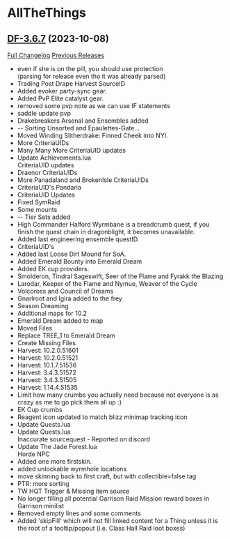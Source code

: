 # AllTheThings

## [DF-3.6.7](https://github.com/DFortun81/AllTheThings/tree/DF-3.6.7) (2023-10-08)
[Full Changelog](https://github.com/DFortun81/AllTheThings/compare/DF-3.6.6...DF-3.6.7) [Previous Releases](https://github.com/DFortun81/AllTheThings/releases)

- even if she is on the pill, you should use protection  
    (parsing for release even tho it was already parsed)  
- Trading Post Drape Harvest SourceID  
- Added evoker party-sync gear.  
- Added PvP Elite catalyst gear.  
- removed some pvp note as we can use IF statements  
- saddle update pvp  
- Drakebreakers Arsenal and Ensembles added  
- -- Sorting Unsorted and Epaulettes-Gate...  
- Moved Winding Slitherdrake: Finned Cheek into NYI.  
- More CriteriaUIDs  
- Many Many More CriteriaUID updates  
- Update Achievements.lua  
    CriteriaUID updates  
- Draenor CriteriaUIDs  
- More Panadaland and BrokenIsle CriteriaUIDs  
- CriteriaUID's Pandaria  
- CriteriaUID Updates  
- Fixed SymRaid  
- Some mounts  
- -- Tier Sets added  
- High Commander Halford Wyrmbane is a breadcrumb quest, if you finish the quest chain in dragonblight, it becomes unavailable.  
- Added last engineering ensemble questID.  
- CriteriaUID's  
- Added last Loose Dirt Mound for SoA.  
- Added Emerald Bounty into Emerald Dream  
- Added EK cup providers.  
- Smolderon, Tindral Sageswift, Seer of the Flame and Fyrakk the Blazing  
- Larodar, Keeper of the Flame and Nymue, Weaver of the Cycle  
- Volcoross and Council of Dreams  
- Gnarlroot and Igira added to the frey  
- Season Dreaming  
- Additional maps for 10.2  
- Emerald Dream added to map  
- Moved Files  
- Replace TREE\_1 to Emerald Dream  
- Create Missing Files  
- Harvest: 10.2.0.51601  
- Harvest: 10.2.0.51521  
- Harvest: 10.1.7.51536  
- Harvest: 3.4.3.51572  
- Harvest: 3.4.3.51505  
- Harvest: 1.14.4.51535  
- Limit how many crumbs you actually need because not everyone is as crazy as me to go pick them all up :)  
- EK Cup crumbs  
- Reagent icon updated to match blizz minimap tracking icon  
- Update Quests.lua  
- Update Quests.lua  
    Inaccurate sourcequest - Reported on discord  
- Update The Jade Forest.lua  
    Horde NPC  
- Added one more firstskin.  
- added unlockable wyrmhole locations  
- move skinning back to first craft, but with collectible=false tag  
- PTR: more sorting  
- TW HQT Trigger & Missing item source  
- No longer filling all potential Garrison Raid Mission reward boxes in Garrison minilist  
- Removed empty lines and some comments  
- Added 'skipFill' which will not fill linked content for a Thing unless it is the root of a tooltip/popout (i.e. Class Hall Raid loot boxes)  

